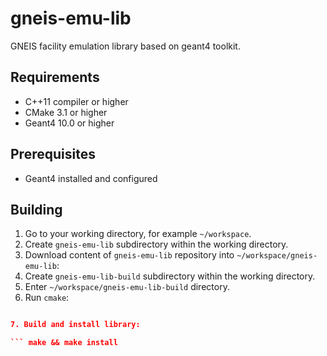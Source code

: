 # gneis-emu-lib
GNEIS facility emulation library based on geant4 toolkit.

## Requirements

* C++11 compiler or higher
* CMake 3.1 or higher
* Geant4 10.0 or higher

## Prerequisites

* Geant4 installed and configured

## Building

1. Go to your working directory, for example `~/workspace`.
2. Create `gneis-emu-lib` subdirectory within the working directory.
3. Download content of `gneis-emu-lib` repository into `~/workspace/gneis-emu-lib`:
4. Create `gneis-emu-lib-build` subdirectory within the working directory.
5. Enter `~/workspace/gneis-emu-lib-build` directory.
6. Run `cmake`:

``` cmake ~/workspace/gneis-emu-lib

7. Build and install library:

``` make && make install

